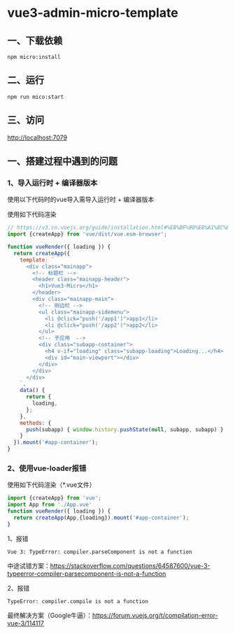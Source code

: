 # vue3-admin-micro-template

## 一、下载依赖

```shell
npm micro:install
```

## 二、运行

```shell
npm run mico:start
```

## 三、访问

[http://localhost:7079](http://localhost:7079)

## 一、搭建过程中遇到的问题

### 1、导入运行时 + 编译器版本 

使用以下代码时的vue导入需导入运行时 + 编译器版本

使用如下代码渲染

```js
// https://v3.cn.vuejs.org/guide/installation.html#%E8%BF%90%E8%A1%8C%E6%97%B6-%E7%BC%96%E8%AF%91%E5%99%A8-vs-%E4%BB%85%E8%BF%90%E8%A1%8C%E6%97%B6
import {createApp} from 'vue/dist/vue.esm-browser';

function vueRender({ loading }) {
  return createApp({
    template: `
      <div class="mainapp">
        <!-- 标题栏 -->
        <header class="mainapp-header">
          <h1>Vue3-Micro</h1>
        </header>
        <div class="mainapp-main">
          <!-- 侧边栏 -->
          <ul class="mainapp-sidemenu">
            <li @click="push('/app1')">app1</li>
            <li @click="push('/app2')">app2</li>
          </ul>
          <!-- 子应用  -->
          <div class="subapp-container">
            <h4 v-if="loading" class="subapp-loading">Loading...</h4>
            <div id="main-viewport"></div>
          </div>
        </div>
      </div>
    `,
    data() {
      return {
        loading,
      };
    },
    methods: {
      push(subapp) { window.history.pushState(null, subapp, subapp) }
    }
  }).mount('#app-container');
}
```


### 2、使用vue-loader报错

使用如下代码渲染（*.vue文件）

```js
import {createApp} from 'vue';
import App from './App.vue'
function vueRender({ loading }) {
  return createApp(App,{loading}).mount('#app-container');
}
```

1、报错
```text
Vue 3: TypeError: compiler.parseComponent is not a function
```
中途试错方案：https://stackoverflow.com/questions/64587600/vue-3-typeerror-compiler-parsecomponent-is-not-a-function

2、报错
```text
TypeError: compiler.compile is not a function
```
最终解决方案（Google牛逼）：https://forum.vuejs.org/t/compilation-error-vue-3/114117
